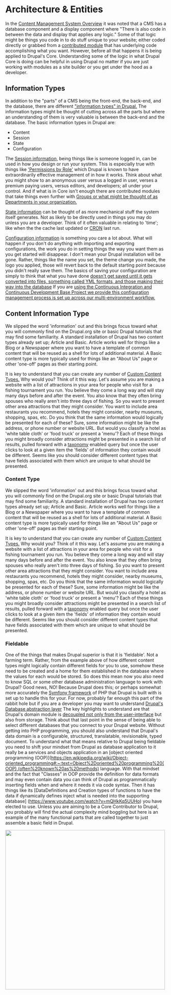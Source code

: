 
# Architecture & Entities

In the [Content Management System Overview](../book/cms.md) it was noted that a CMS has a database component and a display component where "There is also code in between the data and display that applies any logic."  Some of that logic might be things you code in to do stuff unique to your website; either coded directly or grabbed from a [contributed module](chapters.md#drupal-modules) that has underlying code accomplishing what you want.   However, before all that happens it is being applied to Drupal's Core.  Understanding some of the logic in what Drupal Core is doing can be helpful in using Drupal no matter if you are just working with modules as a site builder or you get under the hood as a developer.

##  Information Types

In addition to the "parts" of a CMS being the front-end, the back-end, and the database, there are different ["information types" in Drupal.](https://api.drupal.org/api/drupal/core%21core.api.php/group/info_types/10)  The information types might be thought of cutting across all the parts but where an understanding of them is very valuable is between the back-end and the database.  The basic information types in Drupal are:

-  Content
-  Session
-  State
-  Configuration

The [Session information,](https://www.drupal.org/project/session_api) being things like is someone logged in, can be used in how you design or run your system.  This is especially true with things like ['Permissions by Role'](https://www.drupal.org/docs/7/understanding-drupal/users-permissions-and-roles) which Drupal is known to have extraordinarily effective management of in how it works.  Think about what you might show to an anonymous user versus a logged in user, verses a premium paying users, versus editors, and developers; all under your control.   And if what is in Core isn't enough there are contributed modules that take things even further with [Groups or what might be thought of as Departments in your organization.](https://www.drupal.org/project/group)

[State information]( https://www.drupal.org/docs/8/api/state-api/overview) can be thought of as more mechanical stuff the system itself generates.  Not as likely to be directly used in things you may do unless you are a developer.  Think of it often valuable in relating to 'time'; like when the the cache last updated or [CRON](https://www.drupal.org/docs/administering-a-drupal-site/cron-automated-tasks/cron-automated-tasks-overview) last run. 


[Configuration information](https://www.drupal.org/docs/drupal-apis/configuration-api) is something you care a lot about.  What will happen if you don't do anything with importing and exporting configurations, the work you do in setting things the way you want them as you get started will disappear.  I don't mean your Drupal installation will be gone.  Rather, things like the name you set, the theme change you made, the logo you applied, those will revert back to the default starting point because you didn't really save them.  The basics of saving your configuration are simply to think that what you have done [doesn't get saved until it gets converted into files, something called YML formats, and those making their way into the database](https://www.youtube.com/watch?v=s46oXPDsJ3M)   If you are [using the Continuous Integration and Continuous Development Base Project we provide this configuration management process is set up across our multi-environment workflow.](../cicd/configatroot.md#you-care-about-this-one-now)

## Content Information Type

We slipped the word 'information' out and this brings focus toward what you will commonly find on the Drupal.org site or basic Drupal tutorials that may find some familiarity.  A standard installation of Drupal has two content types already set up; Article and Basic.  Article works well for things like a Blog or a Newspaper where you want to have a template of common content that will be reused as a shell for lots of additional material.  A Basic content type is more typically used for things like an "About Us" page or other 'one-off' pages as their starting point.

It is key to understand that you can create any number of [Custom Content Types.](https://www.drupal.org/docs/user_guide/hy/structure-content-type.html)  Why would you?  Think of it this way.  Let's assume you are making a website with a list of attractions in your area for people who visit for a fishing tournament you run.   You believe they come a long way and will stay many days before and after the event.  You also know that they often bring spouses who really aren't into three days of fishing.  So you want to present other area attractions that they might consider.  You want to include area restaurants you recommend,  hotels they might consider, nearby museums, shopping, spas, etc.   Do you think that the same information would logically be presented for each of these?  Sure, some information might be like the address, or phone number or website URL.  But would you classify a hotel as 'white table cloth' or 'food truck' or present a 'menu'?  Each of these things you might broadly consider attractions might be presented in a search list of results, pulled forward with a [taxonomy](../modules/taxonomy.md) enabled query but once the user clicks to look at a given item the 'fields' of information they contain would be different.  Seems like you should consider different content types that have fields associated with them which are unique to what should be presented. 

### Content Type

We slipped the word 'information' out and this brings focus toward what you will commonly find on the Drupal.org site or basic Drupal tutorials that may find some familiarity.  A standard installation of Drupal has two content types already set up; Article and Basic.  Article works well for things like a Blog or a Newspaper where you want to have a template of common content that will be reused as a shell for lots of additional material.  A Basic content type is more typically used for things like an "About Us" page or other 'one-off' pages as their starting point.

It is key to understand that you can create any number of [Custom Content Types.](https://www.drupal.org/docs/user_guide/hy/structure-content-type.html)  Why would you?  Think of it this way.  Let's assume you are making a website with a list of attractions in your area for people who visit for a fishing tournament you run.   You believe they come a long way and will stay many days before and after the event.  You also know that they often bring spouses who really aren't into three days of fishing.  So you want to present other area attractions that they might consider.  You want to include area restaurants you recommend,  hotels they might consider, nearby museums, shopping, spas, etc.   Do you think that the same information would logically be presented for each of these?  Sure, some information might be like the address, or phone number or website URL.  But would you classify a hotel as 'white table cloth' or 'food truck' or present a 'menu'?  Each of these things you might broadly consider attractions might be presented in a search list of results, pulled forward with a [taxonomy](../modules/taxonomy.md) enabled query but once the user clicks to look at a given item the 'fields' of information they contain would be different.  Seems like you should consider different content types that have fields associated with them which are unique to what should be presented. 

### Fieldable

One of the things that makes Drupal superior is that it is 'fieldable'.  Not a farming term.  Rather, from the example above of how different content types might logically contain different fields for you to use, somehow these need to be created and a home for them established in the database where the values for each would be stored.   So does this mean now you also need to know SQL or some other database administration language to work with Drupal?  Good news, NO!  Because Drupal does this; or perhaps somewhat more accurately the [Symfony framework](https://symfony.com/) of PHP that Drupal is built with is set up to handle this for your.   For now, probably far enough this part of the rabbit hole but if you are a developer you may want to understand [Drupal's Database abstraction layer](https://api.drupal.org/api/drupal/core%21lib%21Drupal%21Core%21Database%21database.api.php/group/database/10)  The key highlights to understand are that Drupal's domain module is [decoupled not only from the user-interface](../themes/decoupled.md) but also from storage.  Think about that last point in the sense of being able to select different databases that you connect to your Drupal website.  Without getting into PHP programming, you should also understand that Drupal's data domain is a configurable, structured, translatable, revisionable, typed document.   To understand what that means relative to Drupal being fieldable you need to shift your mindset from Drupal as database application to it really be a services and objects application in an [object oriented programming (OOP)](https://en.wikipedia.org/wiki/Object-oriented_programming#:~:text=Object%2Doriented%20programming%20(OOP),(often%20known%20as%20methods) language.  With that mindset and the fact that "Classes" in OOP provide the definition for data formats and may even contain data you can think of Drupal as programmatically inserting fields when and where it needs it via code syntax.  Then it has things like its [DataDefinitions and Creation types of functions to have the data if dynamically defines inject what is needed into the supporting database] (https://www.youtube.com/watch?v=mQHkKq5UUHo) you have elected to use.   Unless you are aiming to be a Core Contributor to Drupal, you probably will find the actual complexity mind boggling but here is an example of the many functional parts that are called together to just assemble a basic field in Drupal.  

<img src="../book/captures/datadefinition.png"  width="500">
